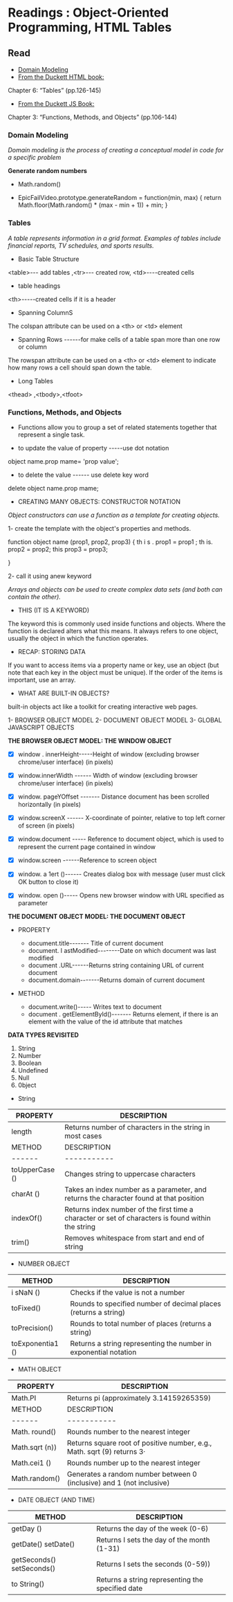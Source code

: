 # Readings : Object-Oriented Programming, HTML Tables
## Read

- [Domain Modeling](https://github.com/codefellows/domain_modeling#domain-modeling)
- [From the Duckett HTML book:](https://alqudscollege-my.sharepoint.com/:b:/g/personal/advtech_ltuc_com/ETDKUSIt9BxKml92neQqsLoB7WTLFO70vcsmQ8I-HlRTEQ?e=FczW8Q)

Chapter 6: “Tables” (pp.126-145)
- [From the Duckett JS Book:](https://drive.google.com/file/d/1L74jU_Js5jSjbi2hg87TNyT-hnVkoXwJ/view)

Chapter 3: “Functions, Methods, and Objects” (pp.106-144)




### Domain Modeling
*Domain modeling is the process of creating a conceptual model in code for a specific problem*

**Generate random numbers**

- Math.random()

- EpicFailVideo.prototype.generateRandom = function(min, max) {
  return Math.floor(Math.random() * (max - min + 1)) + min;
}


### Tables

*A table represents information in a grid format. Examples of tables include financial reports, TV schedules, and sports results.*


* Basic Table Structure

\<table>--- add tables ,\<tr>--- created row, \<td>----created cells 


* table headings

\<th>-----created cells if it is a header

* Spanning ColumnS

The colspan attribute can be used on a \<th> or \<td> element

* Spanning Rows ------for make cells of a table span more than one row
or column

The rowspan attribute can be used on a \<th> or \<td> element to indicate how many rows a cell should span down the table.

* Long Tables

\<thead> ,\<tbody>,\<tfoot>



### Functions, Methods, and Objects

- Functions allow you to group a set of related statements together that represent a single task.


- to update the value of property -----use dot notation

object name.prop mame= 'prop value';

- to delete the value ------ use delete key word

delete object name.prop mame;


- CREATING MANY OBJECTS: CONSTRUCTOR NOTATION

*Object constructors can use a function as a template for creating objects.*

1- create the template with the object's properties and methods.

function object name (prop1, prop2, prop3) {
th i s . prop1 = prop1 ;
th is.  prop2 =  prop2; 
this prop3 = prop3;

}

2- call it using anew keyword


*Arrays and objects can be used to create complex data sets (and both can contain the other).*


* THIS (IT IS A KEYWORD)

The keyword this is commonly used inside functions and objects.
Where the function is declared alters what this means. It always refers
to one object, usually the object in which the function operates.

* RECAP: STORING DATA

If you want to access items via a property name or key, use an object
(but note that each key in the object must be unique).
If the order of the items is important, use an array.


* WHAT ARE BUILT-IN OBJECTS?

built-in objects act like a toolkit for creating interactive web pages.

1- BROWSER OBJECT MODEL
2- DOCUMENT OBJECT MODEL
3- GLOBAL JAVASCRIPT OBJECTS


**THE BROWSER OBJECT MODEL: THE WINDOW OBJECT**

- [x] window . innerHeight-----Height of window (excluding browser chrome/user interface) (in pixels)

- [x] window.innerWidth ------ Width of window (excluding browser chrome/user interface) (in pixels)

- [x] window. pageYOffset ------- Distance document has been scrolled horizontally (in pixels)

- [x] window.screenX  ------ X-coordinate of pointer, relative to top left corner of screen (in pixels)

- [x] window.document ----- Reference to document object, which is used to represent the current page contained in window

- [x] window.screen ------Reference to screen object

- [x] window. a 1ert ()------ Creates dialog box with message (user must click OK button to close it)

- [x] window. open ()----- Opens new browser window with URL specified as parameter 



**THE DOCUMENT OBJECT MODEL: THE DOCUMENT OBJECT**

- PROPERTY
  - document.title------- Title of current document
   - document. l astModified--------Date on which document was last modified
    - document .URL------Returns string containing URL of current document
     - document.domain-------Returns domain of current document

- METHOD
  - document.write()----- Writes text to document
   - document . getElementByld()------- Returns element, if there is an element with the value of the id attribute that matches


**DATA TYPES REVISITED**

1. String
2. Number
3. Boolean
4. Undefined
5. Null
6. 0bject


-  String

|PROPERTY|DESCRIPTION|
|--------|-----------|
|length|Returns number of characters in the string in most cases|
|METHOD|DESCRIPTION|
|------|-----------|
|toUpperCase ()|Changes string to uppercase characters|
|charAt ()|Takes an index number as a parameter, and returns the character found at that position|
|indexOf()|Returns index number of the first time a character or set of characters is found within the string|
|trim()|Removes whitespace from start and end of string|

- NUMBER OBJECT

|METHOD|DESCRIPTION|
|------|-----------|
|i sNaN ()|Checks if the value is not a number|
|toFixed()|Rounds to specified number of decimal places (returns a string)|
|toPrecision()|Rounds to total number of places (returns a string) |
|toExponentia1 ()|Returns a string representing the number in exponential notation|



- MATH OBJECT

PROPERTY|DESCRIPTION|
|--------|-----------|
|Math.PI|Returns pi (approximately 3.14159265359)|
|METHOD|DESCRIPTION|
|------|-----------|
|Math. round()|Rounds number to the nearest integer|
|Math.sqrt (n))|Returns square root of positive number, e.g., Math. sqrt (9) returns 3·|
|Math.cei1 ()|Rounds number up to the nearest integer|
|Math.random()|Generates a random number between 0 (inclusive) and 1 (not inclusive)|


- DATE OBJECT (AND TIME)

|METHOD|DESCRIPTION|
|------|-----------|
|getDay ()|Returns the day of the week (0-6)|
|getDate() setDate()| Returns I sets the day of the month (1-31) |
|getSeconds() setSeconds()| Returns I sets the seconds (0-59))|
|to String() |Returns a string representing the specified date|


















